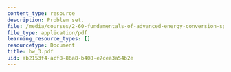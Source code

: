 ```yaml
---
content_type: resource
description: Problem set.
file: /media/courses/2-60-fundamentals-of-advanced-energy-conversion-spring-2004/ab2153f4acf886a8b408e7cea3a54b2e_hw_3.pdf
file_type: application/pdf
learning_resource_types: []
resourcetype: Document
title: hw_3.pdf
uid: ab2153f4-acf8-86a8-b408-e7cea3a54b2e
---
```

